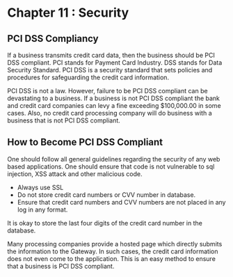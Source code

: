 # Chapter 11 : Security

## PCI DSS Compliancy

If a business transmits credit card data, then the business should be PCI DSS compliant. PCI stands for Payment Card Industry. DSS stands for Data Security Standard. PCI DSS is a security standard that sets policies and procedures for safeguarding the credit card information.

PCI DSS is not a law. However, failure to be PCI DSS compliant can be devastating to a business. If a business is not PCI DSS compliant the bank and credit card companies can levy a fine exceeding $100,000.00 in some cases. Also, no credit card processing company will do business with a business that is not PCI DSS compliant.

## How to Become PCI DSS Compliant

One should follow all general guidelines regarding the security of any web based applications. One should ensure that code is not vulnerable to sql injection, XSS attack and other malicious code.

* Always use SSL
* Do not store credit card numbers or CVV number in database.
* Ensure that credit card numbers and CVV numbers are not placed in any log in any format.

It is okay to store the last four digits of the credit card number in the database.

Many processing companies provide a hosted page which directly submits the information to the Gateway. In such cases, the credit card information does not even come to the application. This is an easy method to ensure that a business is PCI DSS compliant.
